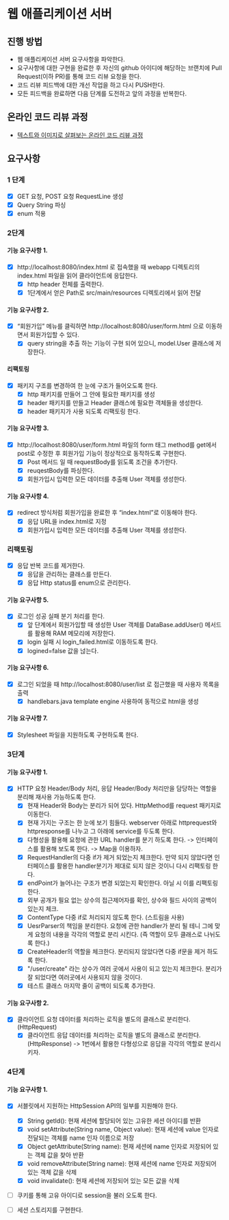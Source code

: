 # 웹 애플리케이션 서버
## 진행 방법
* 웹 애플리케이션 서버 요구사항을 파악한다.
* 요구사항에 대한 구현을 완료한 후 자신의 github 아이디에 해당하는 브랜치에 Pull Request(이하 PR)를 통해 코드 리뷰 요청을 한다.
* 코드 리뷰 피드백에 대한 개선 작업을 하고 다시 PUSH한다.
* 모든 피드백을 완료하면 다음 단계를 도전하고 앞의 과정을 반복한다.

## 온라인 코드 리뷰 과정
* [텍스트와 이미지로 살펴보는 온라인 코드 리뷰 과정](https://github.com/next-step/nextstep-docs/tree/master/codereview)

## 요구사항
### 1 단계
- [x] GET 요청, POST 요청 RequestLine 생성
- [x] Query String 파싱
- [x] enum 적용

### 2단계
#### 기능 요구사항 1. 
- [x] http://localhost:8080/index.html 로 접속했을 때 webapp 디렉토리의 index.html 파일을 읽어 클라이언트에 응답한다.
  - [x] http header 전체를 출력한다.
  - [x] 1단계에서 얻은 Path로 src/main/resources 디렉토리에서 읽어 전달
#### 기능 요구사항 2. 
- [x] “회원가입” 메뉴를 클릭하면 http://localhost:8080/user/form.html 으로 이동하면서 회원가입할 수 있다.
  - [x] query string을 추출 하는 기능이 구현 되어 있으니, model.User 클래스에 저장한다.
#### 리팩토링
- [x] 패키지 구조를 변경하여 한 눈에 구조가 들어오도록 한다.
  - [x] http 패키지를 만들어 그 안에 필요한 패키지를 생성
  - [x] header 패키지를 만들고 Header 클래스에 필요한 객체들을 생성한다.
  - [x] header 패키지가 사용 되도록 리팩토링 한다.
#### 기능 요구사항 3.
- [x] http://localhost:8080/user/form.html 파일의 form 태그 method를 get에서 post로 수정한 후 회원가입 기능이 정상적으로 동작하도록 구현한다.
  - [x] Post 메서드 일 때 requestBody를 읽도록 조건을 추가한다.
  - [x] reuqestBody를 파싱한다.
  - [x] 회원가입시 입력한 모든 데이터를 추출해 User 객체를 생성한다.
#### 기능 요구사항 4.
- [x] redirect 방식처럼 회원가입을 완료한 후 “index.html”로 이동해야 한다.
  - [x] 응답 URL을 index.html로 지정
  - [x] 회원가입시 입력한 모든 데이터를 추출해 User 객체를 생성한다.
### 리팩토링
- [x] 응답 반복 코드를 제거한다.
  - [x] 응답을 관리하는 클래스를 만든다.
  - [x] 응답 Http status를 enum으로 관리한다.
#### 기능 요구사항 5.
- [x] 로그인 성공 실패 분기 처리를 한다.
  - [x] 앞 단계에서 회원가입할 때 생성한 User 객체를 DataBase.addUser() 메서드를 활용해 RAM 메모리에 저장한다.
  - [x] login 실패 시 login_failed.html로 이동하도록 한다.
  - [x] logined=false 값을 넎는다.
#### 기능 요구사항 6.
- [x] 로그인 되었을 때 http://localhost:8080/user/list 로 접근했을 때 사용자 목록을 출력
  - [x] handlebars.java template engine 사용하여 동적으로 html을 생성
#### 기능 요구사항 7.
- [x] Stylesheet 파일을 지원하도록 구현하도록 한다.

### 3단계
#### 기능 요구사항 1.
- [x] HTTP 요청 Header/Body 처리, 응답 Header/Body 처리만을 담당하는 역할을 분리해 재사용 가능하도록 한다.
  - [x] 현재 Header와 Body는 분리가 되어 있다. HttpMethod를 request 패키지로 이동한다.
  - [x] 현재 가지는 구조는 한 눈에 보기 힘들다. webserver 아래로 httprequest와 httpresponse를 나누고 그 아래에 service를 두도록 한다.
  - [x] 다형성을 활용해 요청에 관한 URL handler를 분기 하도록 한다. -> 인터페이스를 활용해 보도록 한다. -> Map을 이용하자.
  - [x] RequestHandler의 다중 if가 제거 되었는지 체크한다. 만약 되지 않았다면 인터페이스를 활용한 handler분기가 제대로 되지 않은 것이니 다시 리팩토링 한다.
  - [x] endPoint가 늘어나는 구조가 변경 되었는지 확인한다. 아닐 시 이를 리팩토링 한다.
  - [x] 외부 공개가 필요 없는 상수의 접근제어자를 확인, 상수와 필드 사이의 공백이 있는지 체크.
  - [x] ContentType 다중 if로 처리되지 않도록 한다. (스트림을 사용)
  - [x] UesrParser의 책임을 분리한다. 요청에 관한 handler가 분리 될 테니 그에 맞게 요청의 내용을 각각의 역할로 분리 시킨다. (즉 역할이 모두 클래스로 나뉘도록 한다.)
  - [x] CreateHeader의 역할을 체크한다. 분리되지 않았다면 다중 if문을 제거 하도록 한다.
  - [x] "/user/create" 라는 상수가 여러 곳에서 사용이 되고 있는지 체크한다. 분리가 잘 되었다면 여러곳에서 사용되지 않을 것이다.
  - [x] 테스트 클래스 마지막 줄이 공백이 되도록 추가한다.
#### 기능 요구사항 2.
- [x] 클라이언트 요청 데이터를 처리하는 로직을 별도의 클래스로 분리한다.(HttpRequest)
  - [x] 클라이언트 응답 데이터를 처리하는 로직을 별도의 클래스로 분리한다.(HttpResponse) -> 1번에서 활용한 다형성으로 응답을 각각의 역할로 분리시키자.

### 4단계
#### 기능 요구사항 1.
- [x] 서블릿에서 지원하는 HttpSession API의 일부를 지원해야 한다.
  - [x] String getId(): 현재 세션에 할당되어 있는 고유한 세션 아이디를 반환
  - [x] void setAttribute(String name, Object value): 현재 세션에 value 인자로 전달되는 객체를 name 인자 이름으로 저장
  - [x] Object getAttribute(String name): 현재 세션에 name 인자로 저장되어 있는 객체 값을 찾아 반환
  - [x] void removeAttribute(String name): 현재 세션에 name 인자로 저장되어 있는 객체 값을 삭제
  - [x] void invalidate(): 현재 세션에 저장되어 있는 모든 값을 삭제
- [ ] 쿠키를 통해 고유 아이디로 session을 불러 오도록 한다.
- [ ] 세션 스토리지를 구현한다.


